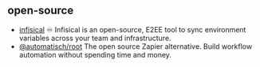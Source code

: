 ## open-source

- [infisical](https://github.com/Infisical/infisical) ♾ Infisical is an open-source, E2EE tool to sync environment variables across your team and infrastructure.
- [@automatisch/root](https://github.com/automatisch/automatisch) The open source Zapier alternative. Build workflow automation without spending time and money.